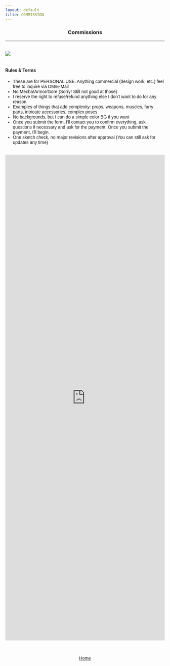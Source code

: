 ```yaml
---
layout: default
title: COMMISSION
---
```


<h3><p style="text-align: center;">Commissions</p></h3>
<hr>
<br>
<img src="{{ site.url }}/assets/images/commsheet2025.png">
<br>
<br>
<h4>Rules & Terms</h4>
	
<ul style="font-family: 'Kosugi', sans-serif;">
	<li>These are for PERSONAL USE. Anything commercial (design work, etc.) feel free to inquire via DM/E-Mail</li>
	<li>No Mecha/Armor/Gore (Sorry! Still not good at those)</li>
	<li>I reserve the right to refuse/refund anything else I don't want to do for any reason</li>
	<li>Examples of things that add complexity: props, weapons, muscles, furry parts, intricate accessories, complex poses</li>
	<li>No backgrounds, but I can do a simple color BG if you want</li>
	<li>Once you submit the form, I'll contact you to confirm everything, ask questions if necessary and ask for the payment. Once you submit the payment, I'll begin.</li>
	<li>One sketch check, no major revisions after approval (You can still ask for updates any time)</li>
</ul>
<br>
<div style="display: flex; justify-content: center;"><iframe src="https://docs.google.com/forms/d/e/1FAIpQLSdwwj8txHGWFH4p3p7OWa43VMEbBCn3McGbLsLzTXzFDy7TVw/viewform?embedded=true" width="640" height="1531" frameborder="0" marginheight="0" marginwidth="0">Loading…</iframe></div>

<br>
<br>
<p style="text-align: center; font-family: 'Kosugi', sans-serif;"><a href="{{ site.baseurl }}{% link index.html %}">Home</a></p>
